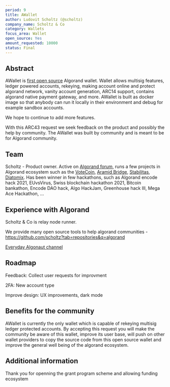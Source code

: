 ```yaml
---
period: 9
title: AWallet
author: Ludovit Scholtz (@scholtz)
company_name: Scholtz & Co
category: Wallets
focus_area: Wallet
open_source: Yes
amount_requested: 10000
status: Final
---
```


## Abstract
AWallet is <a href="https://forum.algorand.org/t/algorand-wallet-open-source/3497">first open source</a> Algorand wallet. Wallet allows multisig features, ledger powered accounts, rekeying, making account online and protect algorand network, vanity account generation, ARC14 support, contains algorand native payment gateway, and more. AWallet is built as docker image so that anybody can run it locally in their environment and debug for example sandbox accounts. 

We hope to continue to add more features.

With this ARC43 request we seek feedback on the product and possibly the help by community. The AWallet was built by community and is meant to be for Algorand community.

## Team
Scholtz - Product owner. Active on <a href="https://forum.algorand.org/u/scholtz/summary">Algorand forum</a>, runs a few projects in Algorand ecosystem such as the <a href="https://www.vote-coin.com">VoteCoin</a>, <a href="https://aramid.finance">Aramid Bridge</a>, <a href="https://stabilitas.finance">Stabilitas</a>, <a href="https://www.diatomix.xyz">Diatomix</a>. Has been winner in few hackathons, such as Algorand encode hack 2021, EUvsVirus, Swiss blockchain hackathon 2021, Bitcoin bankathon, Encode DAO hack, Algo HackJam, Greenhouse hack III, Mega Ace Hackathon, ...

## Experience with Algorand
Scholtz & Co is relay node runner.

We provide many open source tools to help algorand communities - https://github.com/scholtz?tab=repositories&q=algorand

<a href="https://youtube.com/@EverydayAlgonaut">Everyday Algonaut channel</a>

## Roadmap
Feedback:
Collect user requests for improvment

2FA:
New account type

Improve design:
UX improvements, dark mode 

## Benefits for the community
AWallet is currently the only wallet which is capable of rekeying multisig ledger protected accounts. By accepting this request you will make the community be aware of this wallet, improve its user base, will push on other wallet providers to copy the source code from this open source wallet and improve the general well being of the algorand ecosystem.

## Additional information
Thank you for openning the grant program scheme and allowing funding ecosystem
